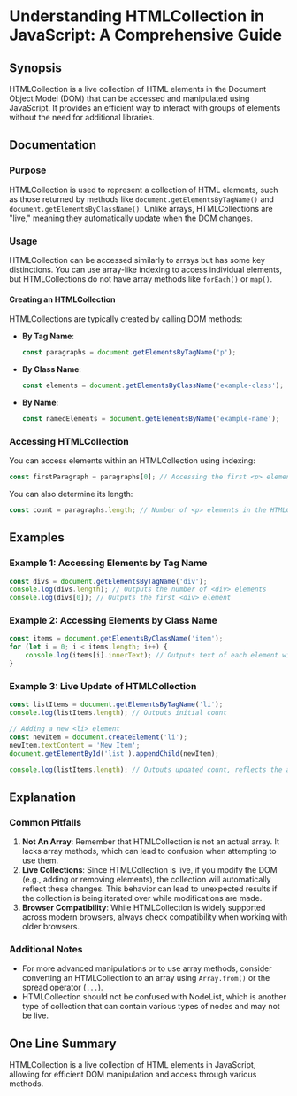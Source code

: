 <!--
Meta Description: # Understanding HTMLCollection in JavaScript: A Comprehensive Guide ## Synopsis HTMLCollection is a live collection of HTML elements in the Document O...
Meta Keywords: htmlcollection, elements, javascript, document, const
-->

# Understanding HTMLCollection in JavaScript: A Comprehensive Guide

## Synopsis
HTMLCollection is a live collection of HTML elements in the Document Object Model (DOM) that can be accessed and manipulated using JavaScript. It provides an efficient way to interact with groups of elements without the need for additional libraries.

## Documentation

### Purpose
HTMLCollection is used to represent a collection of HTML elements, such as those returned by methods like `document.getElementsByTagName()` and `document.getElementsByClassName()`. Unlike arrays, HTMLCollections are "live," meaning they automatically update when the DOM changes.

### Usage
HTMLCollection can be accessed similarly to arrays but has some key distinctions. You can use array-like indexing to access individual elements, but HTMLCollections do not have array methods like `forEach()` or `map()`. 

#### Creating an HTMLCollection
HTMLCollections are typically created by calling DOM methods:

- **By Tag Name**: 
  ```javascript
  const paragraphs = document.getElementsByTagName('p');
  ```

- **By Class Name**: 
  ```javascript
  const elements = document.getElementsByClassName('example-class');
  ```

- **By Name**: 
  ```javascript
  const namedElements = document.getElementsByName('example-name');
  ```

### Accessing HTMLCollection
You can access elements within an HTMLCollection using indexing:
```javascript
const firstParagraph = paragraphs[0]; // Accessing the first <p> element
```

You can also determine its length:
```javascript
const count = paragraphs.length; // Number of <p> elements in the HTMLCollection
```

## Examples

### Example 1: Accessing Elements by Tag Name
```javascript
const divs = document.getElementsByTagName('div');
console.log(divs.length); // Outputs the number of <div> elements
console.log(divs[0]); // Outputs the first <div> element
```

### Example 2: Accessing Elements by Class Name
```javascript
const items = document.getElementsByClassName('item');
for (let i = 0; i < items.length; i++) {
    console.log(items[i].innerText); // Outputs text of each element with class 'item'
}
```

### Example 3: Live Update of HTMLCollection
```javascript
const listItems = document.getElementsByTagName('li');
console.log(listItems.length); // Outputs initial count

// Adding a new <li> element
const newItem = document.createElement('li');
newItem.textContent = 'New Item';
document.getElementById('list').appendChild(newItem);

console.log(listItems.length); // Outputs updated count, reflects the addition
```

## Explanation

### Common Pitfalls
1. **Not An Array**: Remember that HTMLCollection is not an actual array. It lacks array methods, which can lead to confusion when attempting to use them.
2. **Live Collections**: Since HTMLCollection is live, if you modify the DOM (e.g., adding or removing elements), the collection will automatically reflect these changes. This behavior can lead to unexpected results if the collection is being iterated over while modifications are made.
3. **Browser Compatibility**: While HTMLCollection is widely supported across modern browsers, always check compatibility when working with older browsers.

### Additional Notes
- For more advanced manipulations or to use array methods, consider converting an HTMLCollection to an array using `Array.from()` or the spread operator (`...`).
- HTMLCollection should not be confused with NodeList, which is another type of collection that can contain various types of nodes and may not be live.

## One Line Summary
HTMLCollection is a live collection of HTML elements in JavaScript, allowing for efficient DOM manipulation and access through various methods.